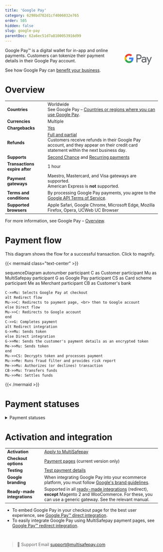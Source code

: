 ```yaml
---
title: 'Google Pay'
category: 6298bd782d1cf4006032e765
order: 505
hidden: false
slug: google-pay
parentDoc: 62a6ec51d7a8100053916d99
---
```


<img src="https://raw.githubusercontent.com/MultiSafepay/docs/master/static/logo/Payment_methods/GooglePay.svg" width="90" align="right" style="margin: 20px; max-height: 75px"/>


Google Pay™ is a digital wallet for in-app and online payments. Customers can tokenize their payment details in their Google Pay account.

See how Google Pay can [benefit your business](https://www.multisafepay.com/solutions/payment-methods/googlepay).

# Overview

|   |   |
|---|---|
| **Countries**  | Worldwide <br> See Google Pay – [Countries or regions where you can use Google Pay](https://support.google.com/pay/answer/9023773?hl=en#zippy=%2Cpay-online-or-in-apps).  | 
| **Currencies**  | Multiple  | 
| **Chargebacks**  | [Yes](/chargebacks/) | 
| **Refunds** | [Full and partial](/refunds/) <br> Customers receive refunds in their Google Pay account, and they appear on their credit card statement within the next business day.  |
| **Supports**  | [Second Chance](/second-chance/) and [Recurring payments](/recurring-payments/)  |
| **Transactions expire after** | 1 hour |
| **Payment gateways** | Maestro, Mastercard, and Visa gateways are supported. <br> American Express is **not** supported. |
| **Terms and conditions** | By processing Google Pay payments, you agree to the [Google API Terms of Service](https://payments.developers.google.com/terms/sellertos). |
| **Supported browsers** | Apple Safari, Google Chrome, Microsoft Edge, Mozilla Firefox, Opera, UCWeb UC Browser |

For more information, see Google Pay – [Overview](https://developers.google.com/pay/api/web/overview).

# Payment flow

This diagram shows the flow for a successful transaction. Click to magnify.

{{< mermaid class="text-center" >}}

sequenceDiagram
    autonumber
    participant C as Customer
    participant Mu as MultiSafepay
    participant G as Google Pay
    participant CS as Card scheme
    participant Me as Merchant
    participant CB as Customer's bank
    
    C->>Mu: Selects Google Pay at checkout
    alt Redirect flow
    Mu->>C: Redirects to payment page, <br> then to Google account
    else Direct flow
    Mu->>C: Redirects to Google account
    end
    C->>G: Completes payment 
    alt Redirect integration
    G->>Mu: Sends token
    else Direct integration
    G->>Me: Sends the customer's payment details as an encrypted token
    Me->>Mu: Sends token
    end
    Mu->>CS: Decrypts token and processes payment
    Mu->>Me: Runs fraud filter and provides risk report
    Me->>Mu: Authorizes (or declines) transaction
    CB->>Mu: Transfers funds 
    Mu->>Me: Settles funds

{{< /mermaid >}}

# Payment statuses

<details id="payment-statuses">
<summary>Payment statuses</summary>
<br>

**Order status:** Changes as the customer's order with you progresses towards shipment (independent of payment)

**Transaction status:** Changes as the funds progress towards settlement in your account balance

For more information, see [Payment statuses](/payment-statuses/).

| Description | Order status | Transaction status |
|---|---|---|
| **Payments** | | |
| The customer has been redirected for 3D Secure authentication, or the card scheme is authorizing the transaction. | Initialized | Initialized |
| The card scheme authorized the transaction, but we've flagged it as potentially fraudulent. <br> Review it and then [manually capture or decline](/uncaptured/). | Uncleared | Uncleared |
| MultiSafepay has collected payment. | Completed | Completed |
| Payment wasn't captured manually or within 5 days. | Void | Void/Cancelled |
| The customer didn't complete 3D Secure authentication. | Expired | Expired |
| The customer failed 3D Secure authentication or cancelled payment. See [Card errors](/card-errors/). | Declined | Declined   |
|**Refunds**|||
| Refund initiated. | Reserved | Reserved   |
| Refund complete.  | Completed | Completed   |

</details>

# Activation and integration

| | |
|---|---|
| **Activation** | [Apply to MultiSafepay](/payment-methods/#apply-to-multisafepay) |
| **Checkout options** | [Payment pages](/payment-pages/) (current version only)  |
| **Testing** | [Test payment details](/testing/) |
| **Google branding** | When integrating Google Pay into your ecommerce platform, you must follow [Google's brand guidelines](https://developers.google.com/pay/api/web/guides/brand-guidelines). |
| **Ready-made integrations** | Supported in all [ready-made integrations](/integrations/ready-made/) (redirect), **except** Magento 2 and WooCommerce. For these, you can use a generic gateway. See the relevant manual. |

- To embed Google Pay in your checkout page for the best user experience, see [Google Pay™ direct integration](/google-pay-direct).
- To easily integrate Google Pay using MultiSafepay payment pages, see [Google Pay™ redirect integration](https://docs-api.multisafepay.com/reference/createorder).
<br>

> 💬  Support
> Email <support@multisafepay.com>